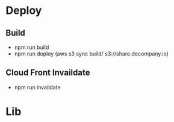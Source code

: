 # Deploy
## Build
- npm run build
- npm run deploy (aws s3 sync build/ s3://share.decompany.io)

## Cloud Front Invaildate
- npm run invaildate

# Lib


